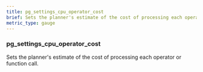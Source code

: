 ```yaml
---
title: pg_settings_cpu_operator_cost
brief: Sets the planner's estimate of the cost of processing each operator or function call.
metric_type: gauge
---
```

### pg_settings_cpu_operator_cost

Sets the planner's estimate of the cost of processing each operator or function call.
